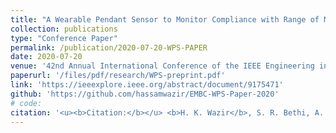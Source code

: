 ```yaml
---
title: "A Wearable Pendant Sensor to Monitor Compliance with Range of Motion Lymphatic Health Exercise"
collection: publications
type: "Conference Paper"
permalink: /publication/2020-07-20-WPS-PAPER
date: 2020-07-20
venue: '42nd Annual International Conference of the IEEE Engineering in Medicine & Biology Society (EMBC)'
paperurl: '/files/pdf/research/WPS-preprint.pdf'
link: 'https://ieeexplore.ieee.org/abstract/document/9175471'
github: 'https://github.com/hassamwazir/EMBC-WPS-Paper-2020'
# code:
citation: '<u><b>Citation:</b></u> <b>H. K. Wazir</b>, S. R. Bethi, A. R. Kumar, and V. Kapila, "A wearable pendant sensor to monitor compliance with range of motion lymphatic health exercise," <i>in IEEE Engineering in Medicine & Biology Society</i>, 2020, pp. 4588-4591, doi: 10.1109/EMBC44109.2020.9175471'
---
```

